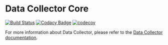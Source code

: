 # Data Collector Core

[![Build Status](https://drone.prod-bip-ci.ssb.no/api/badges/statisticsnorway/data-collector-core/status.svg)](https://drone.prod-bip-ci.ssb.no/statisticsnorway/data-collector-core)
[![Codacy Badge](https://api.codacy.com/project/badge/Grade/0ea1df7767224304967fd7bf90459df5)](https://www.codacy.com/manual/oranheim/data-collector-core?utm_source=github.com&amp;utm_medium=referral&amp;utm_content=statisticsnorway/data-collector-core&amp;utm_campaign=Badge_Grade)
[![codecov](https://codecov.io/gh/statisticsnorway/data-collector-core/branch/master/graph/badge.svg)](https://codecov.io/gh/statisticsnorway/data-collector-core)

For more information about Data Collector, please refer to the [Data Collector documentation](https://github.com/statisticsnorway/data-collector-project).
